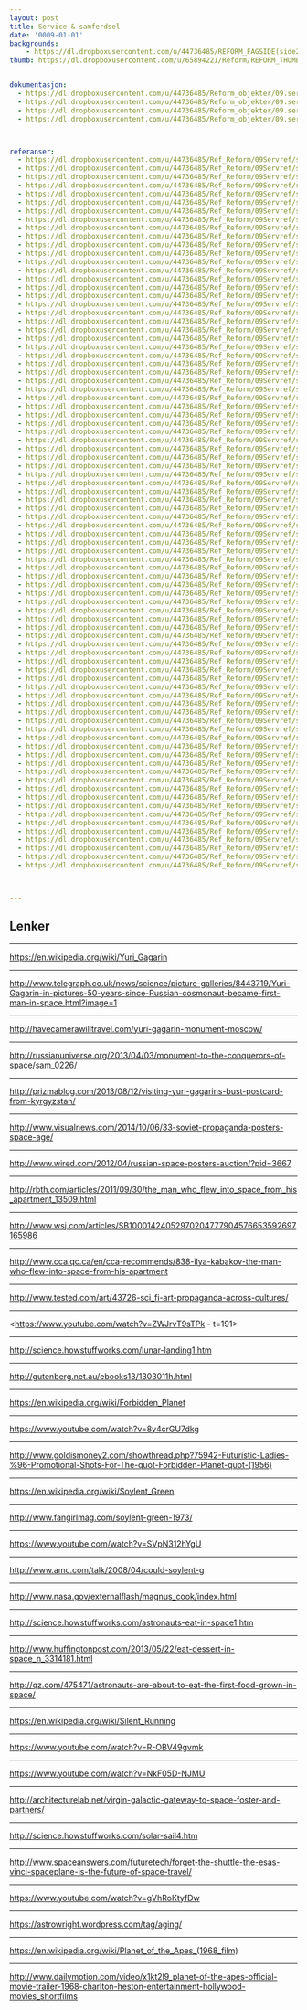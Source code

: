 ```yaml
---
layout: post
title: Service & samferdsel
date: '0009-01-01'
backgrounds:
    - https://dl.dropboxusercontent.com/u/44736485/REFORM_FAGSIDE(side2)/09.ServiceSamferdsel2m.jpg
thumb: https://dl.dropboxusercontent.com/u/65894221/Reform/REFORM_THUMBNAILS/09.ServiceSamferdsel.jpg


dokumentasjon:
  - https://dl.dropboxusercontent.com/u/44736485/Reform_objekter/09.serSam1.jpg
  - https://dl.dropboxusercontent.com/u/44736485/Reform_objekter/09.serSam2.jpg
  - https://dl.dropboxusercontent.com/u/44736485/Reform_objekter/09.serSam3.jpg
  - https://dl.dropboxusercontent.com/u/44736485/Reform_objekter/09.serSam4.jpg



referanser:
  - https://dl.dropboxusercontent.com/u/44736485/Ref_Reform/09Servref/servref01.jpg
  - https://dl.dropboxusercontent.com/u/44736485/Ref_Reform/09Servref/servref02.jpg
  - https://dl.dropboxusercontent.com/u/44736485/Ref_Reform/09Servref/servref03.jpg
  - https://dl.dropboxusercontent.com/u/44736485/Ref_Reform/09Servref/servref04.jpg
  - https://dl.dropboxusercontent.com/u/44736485/Ref_Reform/09Servref/servref05.jpg
  - https://dl.dropboxusercontent.com/u/44736485/Ref_Reform/09Servref/servref06.jpg
  - https://dl.dropboxusercontent.com/u/44736485/Ref_Reform/09Servref/servref07.jpg
  - https://dl.dropboxusercontent.com/u/44736485/Ref_Reform/09Servref/servref08.jpg
  - https://dl.dropboxusercontent.com/u/44736485/Ref_Reform/09Servref/servref09.jpg
  - https://dl.dropboxusercontent.com/u/44736485/Ref_Reform/09Servref/servref10.jpg
  - https://dl.dropboxusercontent.com/u/44736485/Ref_Reform/09Servref/servref11.jpg
  - https://dl.dropboxusercontent.com/u/44736485/Ref_Reform/09Servref/servref12.jpg
  - https://dl.dropboxusercontent.com/u/44736485/Ref_Reform/09Servref/servref13.jpg
  - https://dl.dropboxusercontent.com/u/44736485/Ref_Reform/09Servref/servref14.jpg
  - https://dl.dropboxusercontent.com/u/44736485/Ref_Reform/09Servref/servref14b.jpg
  - https://dl.dropboxusercontent.com/u/44736485/Ref_Reform/09Servref/servref14c.jpg
  - https://dl.dropboxusercontent.com/u/44736485/Ref_Reform/09Servref/servref15.jpg
  - https://dl.dropboxusercontent.com/u/44736485/Ref_Reform/09Servref/servref16.jpg
  - https://dl.dropboxusercontent.com/u/44736485/Ref_Reform/09Servref/servref17.jpg
  - https://dl.dropboxusercontent.com/u/44736485/Ref_Reform/09Servref/servref18.jpg
  - https://dl.dropboxusercontent.com/u/44736485/Ref_Reform/09Servref/servref18b.jpg
  - https://dl.dropboxusercontent.com/u/44736485/Ref_Reform/09Servref/servref18c.jpg
  - https://dl.dropboxusercontent.com/u/44736485/Ref_Reform/09Servref/servref19.jpg
  - https://dl.dropboxusercontent.com/u/44736485/Ref_Reform/09Servref/servref20.jpg
  - https://dl.dropboxusercontent.com/u/44736485/Ref_Reform/09Servref/servref21.jpg
  - https://dl.dropboxusercontent.com/u/44736485/Ref_Reform/09Servref/servref21b.jpg
  - https://dl.dropboxusercontent.com/u/44736485/Ref_Reform/09Servref/servref22.jpg
  - https://dl.dropboxusercontent.com/u/44736485/Ref_Reform/09Servref/servref23.jpg
  - https://dl.dropboxusercontent.com/u/44736485/Ref_Reform/09Servref/servref24.jpg
  - https://dl.dropboxusercontent.com/u/44736485/Ref_Reform/09Servref/servref25.jpg
  - https://dl.dropboxusercontent.com/u/44736485/Ref_Reform/09Servref/servref26.jpg
  - https://dl.dropboxusercontent.com/u/44736485/Ref_Reform/09Servref/servref26b.jpg
  - https://dl.dropboxusercontent.com/u/44736485/Ref_Reform/09Servref/servref27.jpg
  - https://dl.dropboxusercontent.com/u/44736485/Ref_Reform/09Servref/servref28.jpg
  - https://dl.dropboxusercontent.com/u/44736485/Ref_Reform/09Servref/servref29.jpg
  - https://dl.dropboxusercontent.com/u/44736485/Ref_Reform/09Servref/servref30.jpg
  - https://dl.dropboxusercontent.com/u/44736485/Ref_Reform/09Servref/servref31.jpg
  - https://dl.dropboxusercontent.com/u/44736485/Ref_Reform/09Servref/servref32.jpg
  - https://dl.dropboxusercontent.com/u/44736485/Ref_Reform/09Servref/servref33.jpg
  - https://dl.dropboxusercontent.com/u/44736485/Ref_Reform/09Servref/servref34.jpg
  - https://dl.dropboxusercontent.com/u/44736485/Ref_Reform/09Servref/servref35.jpg
  - https://dl.dropboxusercontent.com/u/44736485/Ref_Reform/09Servref/servref35b.jpg
  - https://dl.dropboxusercontent.com/u/44736485/Ref_Reform/09Servref/servref35c.jpg
  - https://dl.dropboxusercontent.com/u/44736485/Ref_Reform/09Servref/servref36.jpg
  - https://dl.dropboxusercontent.com/u/44736485/Ref_Reform/09Servref/servref37.jpg
  - https://dl.dropboxusercontent.com/u/44736485/Ref_Reform/09Servref/servref38.jpg
  - https://dl.dropboxusercontent.com/u/44736485/Ref_Reform/09Servref/servref39.jpg
  - https://dl.dropboxusercontent.com/u/44736485/Ref_Reform/09Servref/servref40.jpg
  - https://dl.dropboxusercontent.com/u/44736485/Ref_Reform/09Servref/servref41.jpg
  - https://dl.dropboxusercontent.com/u/44736485/Ref_Reform/09Servref/servref42.jpg
  - https://dl.dropboxusercontent.com/u/44736485/Ref_Reform/09Servref/servref43.jpg
  - https://dl.dropboxusercontent.com/u/44736485/Ref_Reform/09Servref/servref44.jpg
  - https://dl.dropboxusercontent.com/u/44736485/Ref_Reform/09Servref/servref45.jpg
  - https://dl.dropboxusercontent.com/u/44736485/Ref_Reform/09Servref/servref46.jpg
  - https://dl.dropboxusercontent.com/u/44736485/Ref_Reform/09Servref/servref47.jpg
  - https://dl.dropboxusercontent.com/u/44736485/Ref_Reform/09Servref/servref48.jpg
  - https://dl.dropboxusercontent.com/u/44736485/Ref_Reform/09Servref/servref48b.jpg
  - https://dl.dropboxusercontent.com/u/44736485/Ref_Reform/09Servref/servref49.jpg
  - https://dl.dropboxusercontent.com/u/44736485/Ref_Reform/09Servref/servref50.jpg
  - https://dl.dropboxusercontent.com/u/44736485/Ref_Reform/09Servref/servref51.jpg
  - https://dl.dropboxusercontent.com/u/44736485/Ref_Reform/09Servref/servref52.jpg
  - https://dl.dropboxusercontent.com/u/44736485/Ref_Reform/09Servref/servref53.jpg
  - https://dl.dropboxusercontent.com/u/44736485/Ref_Reform/09Servref/servref54.jpg
  - https://dl.dropboxusercontent.com/u/44736485/Ref_Reform/09Servref/servref55.jpg
  - https://dl.dropboxusercontent.com/u/44736485/Ref_Reform/09Servref/servref56.jpg
  - https://dl.dropboxusercontent.com/u/44736485/Ref_Reform/09Servref/servref57.jpg
  - https://dl.dropboxusercontent.com/u/44736485/Ref_Reform/09Servref/servref58.jpg
  - https://dl.dropboxusercontent.com/u/44736485/Ref_Reform/09Servref/servref59.jpg
  - https://dl.dropboxusercontent.com/u/44736485/Ref_Reform/09Servref/servref60.jpg
  - https://dl.dropboxusercontent.com/u/44736485/Ref_Reform/09Servref/servref61.jpg
  - https://dl.dropboxusercontent.com/u/44736485/Ref_Reform/09Servref/servref62.jpg
  - https://dl.dropboxusercontent.com/u/44736485/Ref_Reform/09Servref/servref63.jpg
  - https://dl.dropboxusercontent.com/u/44736485/Ref_Reform/09Servref/servref64.jpg
  - https://dl.dropboxusercontent.com/u/44736485/Ref_Reform/09Servref/servref65.jpg
  - https://dl.dropboxusercontent.com/u/44736485/Ref_Reform/09Servref/servref66.jpg
  - https://dl.dropboxusercontent.com/u/44736485/Ref_Reform/09Servref/servref67.jpg
  - https://dl.dropboxusercontent.com/u/44736485/Ref_Reform/09Servref/servref68.jpg
  - https://dl.dropboxusercontent.com/u/44736485/Ref_Reform/09Servref/servref69.jpg
  - https://dl.dropboxusercontent.com/u/44736485/Ref_Reform/09Servref/servref70.jpg
  - https://dl.dropboxusercontent.com/u/44736485/Ref_Reform/09Servref/servref71.jpg
  - https://dl.dropboxusercontent.com/u/44736485/Ref_Reform/09Servref/servref72.jpg
  - https://dl.dropboxusercontent.com/u/44736485/Ref_Reform/09Servref/servref73.jpg
  - https://dl.dropboxusercontent.com/u/44736485/Ref_Reform/09Servref/servref74.jpg
  - https://dl.dropboxusercontent.com/u/44736485/Ref_Reform/09Servref/servref75.jpg



---
```



## Lenker<a id="lenker"></a>

* * *
<https://en.wikipedia.org/wiki/Yuri_Gagarin>

* * *
<http://www.telegraph.co.uk/news/science/picture-galleries/8443719/Yuri-Gagarin-in-pictures-50-years-since-Russian-cosmonaut-became-first-man-in-space.html?image=1>

* * *
<http://havecamerawilltravel.com/yuri-gagarin-monument-moscow/>

* * *
<http://russianuniverse.org/2013/04/03/monument-to-the-conquerors-of-space/sam_0226/>

* * *
<http://prizmablog.com/2013/08/12/visiting-yuri-gagarins-bust-postcard-from-kyrgyzstan/>

* * *
<http://www.visualnews.com/2014/10/06/33-soviet-propaganda-posters-space-age/>

* * *
<http://www.wired.com/2012/04/russian-space-posters-auction/?pid=3667>

* * *
<http://rbth.com/articles/2011/09/30/the_man_who_flew_into_space_from_his_apartment_13509.html>

* * *
<http://www.wsj.com/articles/SB10001424052970204777904576653592697165986>

* * *
<http://www.cca.qc.ca/en/cca-recommends/838-ilya-kabakov-the-man-who-flew-into-space-from-his-apartment>

* * *
<http://www.tested.com/art/43726-sci_fi-art-propaganda-across-cultures/>

* * *
<https://www.youtube.com/watch?v=ZWJrvT9sTPk - t=191>

* * *
<http://science.howstuffworks.com/lunar-landing1.htm>

* * *
<http://gutenberg.net.au/ebooks13/1303011h.html>

* * *
<https://en.wikipedia.org/wiki/Forbidden_Planet>

* * *
<https://www.youtube.com/watch?v=8y4crGU7dkg>

* * *
<http://www.goldismoney2.com/showthread.php?75942-Futuristic-Ladies-%96-Promotional-Shots-For-The-quot-Forbidden-Planet-quot-(1956)>

* * *
<https://en.wikipedia.org/wiki/Soylent_Green>

* * *
<http://www.fangirlmag.com/soylent-green-1973/>

* * *
<https://www.youtube.com/watch?v=SVpN312hYgU>

* * *
<http://www.amc.com/talk/2008/04/could-soylent-g>

* * *
<http://www.nasa.gov/externalflash/magnus_cook/index.html>

* * *
<http://science.howstuffworks.com/astronauts-eat-in-space1.htm>

* * *
<http://www.huffingtonpost.com/2013/05/22/eat-dessert-in-space_n_3314181.html>

* * *
<http://qz.com/475471/astronauts-are-about-to-eat-the-first-food-grown-in-space/>

* * *
<https://en.wikipedia.org/wiki/Silent_Running>

* * *
<https://www.youtube.com/watch?v=R-OBV49gvmk>

* * *
<https://www.youtube.com/watch?v=NkF05D-NJMU>

* * *
<http://architecturelab.net/virgin-galactic-gateway-to-space-foster-and-partners/>

* * *
<http://science.howstuffworks.com/solar-sail4.htm>

* * *
<http://www.spaceanswers.com/futuretech/forget-the-shuttle-the-esas-vinci-spaceplane-is-the-future-of-space-travel/>

* * *
<https://www.youtube.com/watch?v=gVhRoKtyfDw>

* * *
<https://astrowright.wordpress.com/tag/aging/>

* * *
<https://en.wikipedia.org/wiki/Planet_of_the_Apes_(1968_film)>

* * *
<http://www.dailymotion.com/video/x1kt2l9_planet-of-the-apes-official-movie-trailer-1968-charlton-heston-entertainment-hollywood-movies_shortfilms>
